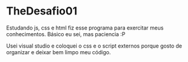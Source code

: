# TheDesafio01
Estudando js, css e html fiz esse programa para exercitar meus conhecimentos. Básico eu sei, mas paciencia :P

Usei visual studio e coloquei o css e o script externos porque gosto de organizar e deixar bem limpo meu código. 
